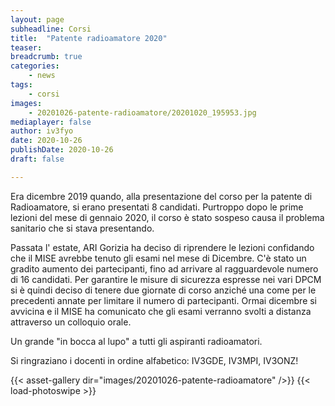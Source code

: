 ```yaml
---
layout: page
subheadline: Corsi
title:  "Patente radioamatore 2020"
teaser: 
breadcrumb: true
categories:
    - news
tags:
    - corsi
images: 
    - 20201026-patente-radioamatore/20201020_195953.jpg
mediaplayer: false
author: iv3fyo
date: 2020-10-26
publishDate: 2020-10-26
draft: false

---
```


Era dicembre 2019 quando, alla presentazione del corso per la patente di Radioamatore, si erano presentati 8 candidati.
Purtroppo dopo le prime lezioni del mese di gennaio 2020, il corso è stato sospeso causa il problema sanitario che si 
stava presentando.

Passata l' estate, ARI Gorizia ha deciso di riprendere le lezioni confidando che il MISE avrebbe tenuto gli esami nel 
mese di Dicembre. C'è stato un gradito aumento dei partecipanti, fino ad arrivare al ragguardevole numero di 16 candidati. 
Per garantire le misure di sicurezza espresse nei vari DPCM si è quindi deciso di tenere due giornate di corso anziché 
una come per le precedenti annate per limitare il numero di partecipanti. Ormai dicembre si avvicina e il MISE ha 
comunicato che gli esami verranno svolti a distanza attraverso un colloquio orale.

Un grande "in bocca al lupo" a tutti gli aspiranti radioamatori.

Si ringraziano i docenti in ordine alfabetico: IV3GDE, IV3MPI, IV3ONZ!

{{< asset-gallery dir="images/20201026-patente-radioamatore" />}}
{{< load-photoswipe >}}
